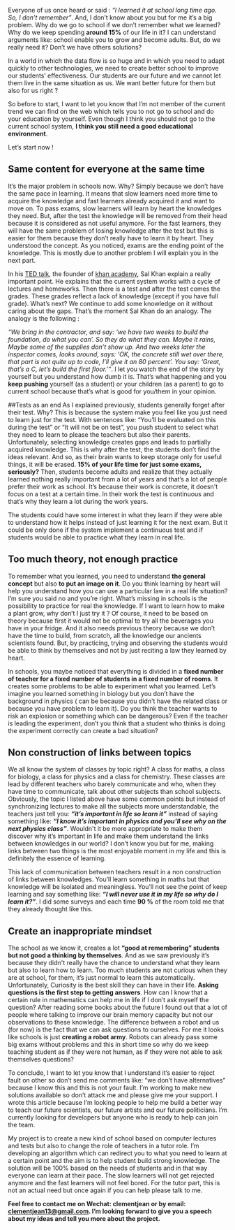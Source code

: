 Everyone of us once heard or said : *“I learned it at school long time ago. So, I don’t remember”*. And, I don’t know about you but for me it’s a big problem. Why do we go to school if we don’t remember what we learned? Why do we keep spending **around 15%** of our life in it? I can understand arguments like: school enable you to grow and become adults. But, do we really need it? Don’t we have others solutions?

In a world in which the data flow is so huge and in which you need to adapt quickly to other technologies, we need to create better school to improve our students’ effectiveness. Our students are our future and we cannot let them live in the same situation as us. We want better future for them but also for us right ?

So before to start, I want to let you know that I’m not member of the current trend we can find on the web which tells you to not go to school and do your education by yourself. Even though I think you should not go to the current school system, **I think you still need a good educational environment**.

Let’s start now !

## Same content for everyone at the same time
It’s the major problem in schools now. Why? Simply because we don’t have the same pace in learning. It means that slow learners need more time to acquire the knowledge and fast learners already acquired it and want to move on. To pass exams, slow learners will learn by heart the knowledges they need. But, after the test the knowledge will be removed from their head because it is considered as not useful anymore. For the fast learners, they will have the same problem of losing knowledge after the test but this is easier for them because they don’t really have to learn it by heart. They understood the concept. As you noticed, exams are the ending point of the knowledge. This is mostly due to another problem I will explain you in the next part.

In his [TED talk](https://www.youtube.com/watch?v=-MTRxRO5SRA), the founder of [khan academy](khanacademy.org), Sal Khan explain a really important point. He explains that the current system works with a cycle of lectures and homeworks. Then there is a test and after the test comes the grades. These grades reflect a lack of knowledge (except if you have full grade). What’s next? We continue to add some knowledge on it without caring about the gaps. That’s the moment Sal Khan do an analogy. The analogy is the following :

_“We bring in the contractor, and say: ‘we have two weeks to build the foundation, do what you can’. So they do what they can. Maybe it rains, Maybe some of the supplies don’t show up. And two weeks later the inspector comes, looks around, says: ‘OK, the concrete still wet over there, that part is not quite up to code, I’ll give it an 80 percent’. You say: ‘Great, that’s a C, let’s build the first floor.’”_. I let you watch the end of the story by yourself but you understand how dumb it is. That’s what happening and you **keep pushing** yourself (as a student) or your children (as a parent) to go to current school because that’s what is good for you/them in your opinion.

##Tests as an end
As I explained previously, students generally forget after their test. Why? This is because the system make you feel like you just need to learn just for the test. With sentences like: “You’ll be evaluated on this during the test” or “It will not be on test”, you push student to select what they need to learn to please the teachers but also their parents. Unfortunately, selecting knowledge creates gaps and leads to partially acquired knowledge. This is why after the test, the students don’t find the ideas relevant. And so, as their brain wants to keep storage only for useful things, it will be erased. **15% of your life time for just some exams, seriously?** Then, students become adults and realize that they actually learned nothing really important from a lot of years and that’s a lot of people prefer their work as school. It’s because their work is concrete, it doesn't focus on a test at a certain time. In their work the test is continuous and that’s why they learn a lot during the work years.

The students could have some interest in what they learn if they were able to understand how it helps instead of just learning it for the next exam. But it could be only done if the system implement a continuous test and if students would be able to practice what they learn in real life.

## Too much theory, not enough practice
To remember what you learned, you need to understand **the general concept** but also **to put an image on it**. Do you think learning by heart will help you understand how you can use a particular law in a real life situation? I’m sure you said no and you’re right. What’s missing in schools is the possibility to practice for real the knowledge. If I want to learn how to make a plant grow, why don’t I just try it ? Of course, it need to be based on theory because first it would not be optimal to try all the beverages you have in your fridge. And it also needs previous theory because we don’t have the time to build, from scratch, all the knowledge our ancients scientists found. But, by practicing, trying and observing the students would be able to think by themselves and not by just reciting a law they learned by heart.

In schools, you maybe noticed that everything is divided in a **fixed number of teacher for a fixed number of students in a fixed number of rooms**. It creates some problems to be able to experiment what you learned. Let’s imagine you learned something in biology but you don’t have the background in physics ( can be because you didn't have the related class or because you have problem to learn it). Do you think the teacher wants to risk an explosion or something which can be dangerous? Even if the teacher is leading the experiment, don’t you think that a student who thinks is doing the experiment correctly can create a bad situation?

## Non construction of links between topics
We all know the system of classes by topic right? A class for maths, a class for biology, a class for physics and a class for chemistry. These classes are lead by different teachers who barely communicate and who, when they have time to communicate, talk about other subjects than school subjects. Obviously, the topic I listed above have some common points but instead of synchronizing lectures to make all the subjects more understandable, the teachers just tell you: **_“it’s important in life so learn it”_** instead of saying something like: **_“I know it’s important in physics and you’ll see why on the next physics class”_**. Wouldn't it be more appropriate to make them discover why it’s important in life and make them understand the links between knowledges in our world? I don’t know you but for me, making links between two things is the most enjoyable moment in my life and this is definitely the essence of learning.

This lack of communication between teachers result in a non construction of links between knowledges. You’ll learn something in maths but that knowledge will be isolated and meaningless. You’ll not see the point of keep learning and say something like: **_“I will never use it in my life so why do I learn it?”_**. I did some surveys and each time **90 %** of the room told me that they already thought like this.

## Create an inappropriate mindset
The school as we know it, creates a lot **“good at remembering” students but not good a thinking by themselves**. And as we saw previously it’s because they didn't really have the chance to understand what they learn but also to learn how to learn. Too much students are not curious when they are at school, for them, it’s just normal to learn this automatically. Unfortunately, Curiosity is the best skill they can have in their life. **Asking questions is the first step to getting answers**. How can I know that a certain rule in mathematics can help me in life if I don’t ask myself the question? After reading some books about the future I found out that a lot of people where talking to improve our brain memory capacity but not our observations to these knowledge. The difference between a robot and us (for now) is the fact that we can ask questions to ourselves. For me it looks like schools is just **creating a robot army**. Robots can already pass some big exams without problems and this in short time so why do we keep teaching student as if they were not human, as if they were not able to ask themselves questions?

To conclude, I want to let you know that I understand it’s easier to reject fault on other so don’t send me comments like: “we don’t have alternatives” because I know this and this is not your fault. I’m working to make new solutions available so don’t attack me and please give me your support. I wrote this article because I’m looking people to help me build a better way to teach our future scientists, our future artists and our future politicians. I’m currently looking for developers but anyone who is ready to help can join the team.

My project is to create a new kind of school based on computer lectures and tests but also to change the role of teachers in a tutor role. I’m developing an algorithm which can redirect you to what you need to learn at a certain point and the aim is to help student build strong knowledge. The solution will be 100% based on the needs of students and in that way everyone can learn at their pace. The slow learners will not get rejected anymore and the fast learners will not feel bored. For the tutor part, this is not an actual need but once again if you can help please talk to me.

**Feel free to contact me on Wechat: clementjean or by email: clementjean13@gmail.com. I’m looking forward to give you a speech about my ideas and tell you more about the project.**

